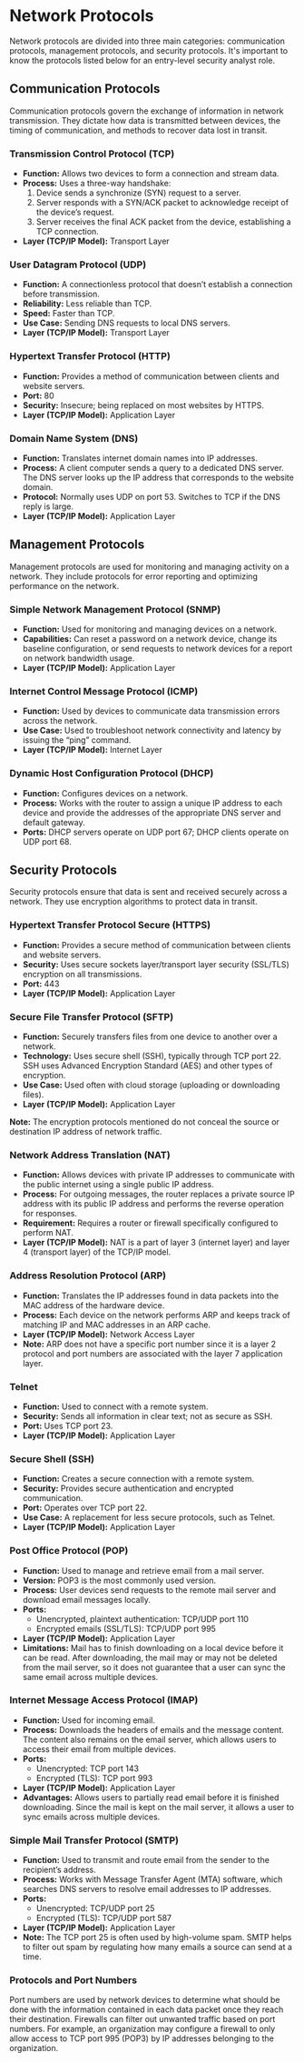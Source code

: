 # Network Protocols

Network protocols are divided into three main categories: communication protocols, management protocols, and security protocols. It's important to know the protocols listed below for an entry-level security analyst role.

## Communication Protocols

Communication protocols govern the exchange of information in network transmission. They dictate how data is transmitted between devices, the timing of communication, and methods to recover data lost in transit.

### Transmission Control Protocol (TCP)

*   **Function:** Allows two devices to form a connection and stream data.
*   **Process:** Uses a three-way handshake:
    1.  Device sends a synchronize (SYN) request to a server.
    2.  Server responds with a SYN/ACK packet to acknowledge receipt of the device’s request.
    3.  Server receives the final ACK packet from the device, establishing a TCP connection.
*   **Layer (TCP/IP Model):** Transport Layer

### User Datagram Protocol (UDP)

*   **Function:** A connectionless protocol that doesn’t establish a connection before transmission.
*   **Reliability:** Less reliable than TCP.
*   **Speed:** Faster than TCP.
*   **Use Case:** Sending DNS requests to local DNS servers.
*   **Layer (TCP/IP Model):** Transport Layer

### Hypertext Transfer Protocol (HTTP)

*   **Function:** Provides a method of communication between clients and website servers.
*   **Port:** 80
*   **Security:** Insecure; being replaced on most websites by HTTPS.
*   **Layer (TCP/IP Model):** Application Layer

### Domain Name System (DNS)

*   **Function:** Translates internet domain names into IP addresses.
*   **Process:** A client computer sends a query to a dedicated DNS server. The DNS server looks up the IP address that corresponds to the website domain.
*   **Protocol:** Normally uses UDP on port 53. Switches to TCP if the DNS reply is large.
*   **Layer (TCP/IP Model):** Application Layer

## Management Protocols

Management protocols are used for monitoring and managing activity on a network. They include protocols for error reporting and optimizing performance on the network.

### Simple Network Management Protocol (SNMP)

*   **Function:** Used for monitoring and managing devices on a network.
*   **Capabilities:** Can reset a password on a network device, change its baseline configuration, or send requests to network devices for a report on network bandwidth usage.
*   **Layer (TCP/IP Model):** Application Layer

### Internet Control Message Protocol (ICMP)

*   **Function:** Used by devices to communicate data transmission errors across the network.
*   **Use Case:** Used to troubleshoot network connectivity and latency by issuing the “ping” command.
*   **Layer (TCP/IP Model):** Internet Layer

### Dynamic Host Configuration Protocol (DHCP)

*   **Function:** Configures devices on a network.
*   **Process:** Works with the router to assign a unique IP address to each device and provide the addresses of the appropriate DNS server and default gateway.
*   **Ports:** DHCP servers operate on UDP port 67; DHCP clients operate on UDP port 68.

## Security Protocols

Security protocols ensure that data is sent and received securely across a network. They use encryption algorithms to protect data in transit.

### Hypertext Transfer Protocol Secure (HTTPS)

*   **Function:** Provides a secure method of communication between clients and website servers.
*   **Security:** Uses secure sockets layer/transport layer security (SSL/TLS) encryption on all transmissions.
*   **Port:** 443
*   **Layer (TCP/IP Model):** Application Layer

### Secure File Transfer Protocol (SFTP)

*   **Function:** Securely transfers files from one device to another over a network.
*   **Technology:** Uses secure shell (SSH), typically through TCP port 22. SSH uses Advanced Encryption Standard (AES) and other types of encryption.
*   **Use Case:** Used often with cloud storage (uploading or downloading files).
*   **Layer (TCP/IP Model):** Application Layer

**Note:** The encryption protocols mentioned do not conceal the source or destination IP address of network traffic.

### Network Address Translation (NAT)

*   **Function:** Allows devices with private IP addresses to communicate with the public internet using a single public IP address.
*   **Process:** For outgoing messages, the router replaces a private source IP address with its public IP address and performs the reverse operation for responses.
*   **Requirement:** Requires a router or firewall specifically configured to perform NAT.
*   **Layer (TCP/IP Model):** NAT is a part of layer 3 (internet layer) and layer 4 (transport layer) of the TCP/IP model.

### Address Resolution Protocol (ARP)

*   **Function:** Translates the IP addresses found in data packets into the MAC address of the hardware device.
*   **Process:** Each device on the network performs ARP and keeps track of matching IP and MAC addresses in an ARP cache.
*   **Layer (TCP/IP Model):** Network Access Layer
*   **Note:** ARP does not have a specific port number since it is a layer 2 protocol and port numbers are associated with the layer 7 application layer.

### Telnet

*   **Function:** Used to connect with a remote system.
*   **Security:** Sends all information in clear text; not as secure as SSH.
*   **Port:** Uses TCP port 23.
*   **Layer (TCP/IP Model):** Application Layer

### Secure Shell (SSH)

*   **Function:** Creates a secure connection with a remote system.
*   **Security:** Provides secure authentication and encrypted communication.
*   **Port:** Operates over TCP port 22.
*   **Use Case:** A replacement for less secure protocols, such as Telnet.
*   **Layer (TCP/IP Model):** Application Layer

### Post Office Protocol (POP)

*   **Function:** Used to manage and retrieve email from a mail server.
*   **Version:** POP3 is the most commonly used version.
*   **Process:** User devices send requests to the remote mail server and download email messages locally.
*   **Ports:**
    *   Unencrypted, plaintext authentication: TCP/UDP port 110
    *   Encrypted emails (SSL/TLS): TCP/UDP port 995
*   **Layer (TCP/IP Model):** Application Layer
*   **Limitations:** Mail has to finish downloading on a local device before it can be read. After downloading, the mail may or may not be deleted from the mail server, so it does not guarantee that a user can sync the same email across multiple devices.

### Internet Message Access Protocol (IMAP)

*   **Function:** Used for incoming email.
*   **Process:** Downloads the headers of emails and the message content. The content also remains on the email server, which allows users to access their email from multiple devices.
*   **Ports:**
    *   Unencrypted: TCP port 143
    *   Encrypted (TLS): TCP port 993
*   **Layer (TCP/IP Model):** Application Layer
*   **Advantages:** Allows users to partially read email before it is finished downloading. Since the mail is kept on the mail server, it allows a user to sync emails across multiple devices.

### Simple Mail Transfer Protocol (SMTP)

*   **Function:** Used to transmit and route email from the sender to the recipient’s address.
*   **Process:** Works with Message Transfer Agent (MTA) software, which searches DNS servers to resolve email addresses to IP addresses.
*   **Ports:**
    *   Unencrypted: TCP/UDP port 25
    *   Encrypted (TLS): TCP/UDP port 587
*   **Layer (TCP/IP Model):** Application Layer
*   **Note:** The TCP port 25 is often used by high-volume spam. SMTP helps to filter out spam by regulating how many emails a source can send at a time.

### Protocols and Port Numbers

Port numbers are used by network devices to determine what should be done with the information contained in each data packet once they reach their destination. Firewalls can filter out unwanted traffic based on port numbers. For example, an organization may configure a firewall to only allow access to TCP port 995 (POP3) by IP addresses belonging to the organization.
